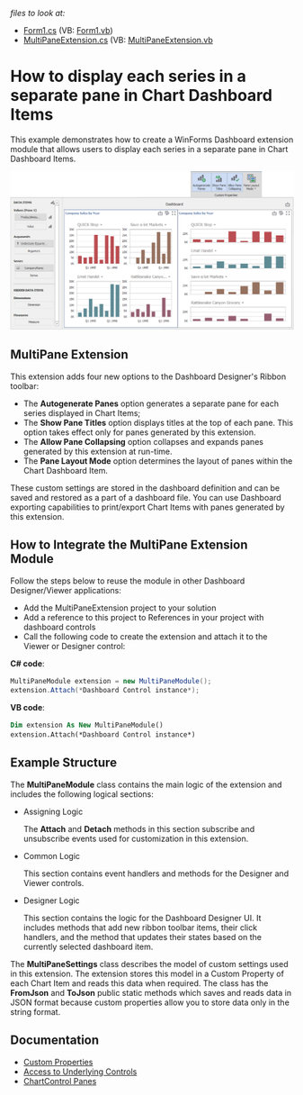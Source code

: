 _files to look at:_

* [Form1.cs](./CS/DesignerSample/Form1.cs) (VB: [Form1.vb](./VB/DesignerSample/Form1.vb))
* [MultiPaneExtension.cs](./CS/MultiPaneExtension/MultiPaneExtension.cs) (VB: [MultiPaneExtension.vb](./VB/MultiPaneExtension/MultiPaneExtension.vb)

# How to display each series in a separate pane in Chart Dashboard Items  
This example demonstrates how to create a WinForms Dashboard extension module that allows users to display each series in a separate pane in Chart Dashboard Items.

![](images/multi-panes.png)

## MultiPane Extension  
This extension adds four new options to the Dashboard Designer's Ribbon toolbar: 
 - The **Autogenerate Panes** option generates a separate pane for each series displayed in Chart Items;
 - The **Show Pane Titles** option displays titles at the top of each pane. This option takes effect only for panes generated by this extension.
 - The **Allow Pane Collapsing** option collapses and expands panes generated by this extension at run-time.
 - The **Pane Layout Mode** option determines the layout of panes within the Chart Dashboard Item. 
 
These custom settings are stored in the dashboard definition and can be saved and restored as a part of a dashboard file. You can use Dashboard exporting capabilities to print/export Chart Items with panes generated by this extension.

## How to Integrate the MultiPane  Extension Module  
Follow the steps below to reuse the module in other Dashboard Designer/Viewer applications:

* Add the MultiPaneExtension project to your solution
* Add a reference to this project to References in your project with dashboard controls
* Call the following code to create the extension and attach it to the Viewer or Designer control:

**C# code**:
```csharp
MultiPaneModule extension = new MultiPaneModule();
extension.Attach(*Dashboard Control instance*);
```

**VB code**: 
```vb
Dim extension As New MultiPaneModule()
extension.Attach(*Dashboard Control instance*)
```
   
## Example Structure  
The **MultiPaneModule** class contains the main logic of the extension and includes the following logical sections: 

* Assigning Logic

   The **Attach** and **Detach** methods in this section subscribe and unsubscribe events used for customization in this extension.

* Common Logic

    This section contains event handlers and methods for the Designer and Viewer controls.

* Designer Logic

    This section contains the logic for the Dashboard Designer UI. It includes methods that add new ribbon toolbar items, their click handlers, and the method that updates their states based on the currently selected dashboard item.

The **MultiPaneSettings** class describes the model of custom settings used in this extension. The extension stores this model in a Custom Property of each Chart Item and reads this data when required. The class has the **FromJson** and **ToJson** public static methods which saves and reads data in JSON format because custom properties allow you to store data only in the string format. 
  

## Documentation  
* [Custom Properties](https://docs.devexpress.com/Dashboard/401595/winforms-designer/custom-properties)
* [Access to Underlying Controls](https://docs.devexpress.com/Dashboard/401095/winforms-designer/access-to-underlying-controls)
* [ChartControl Panes](https://docs.devexpress.com/WindowsForms/5879/controls-and-libraries/chart-control/chart-elements/diagram/panes)
